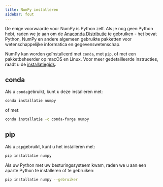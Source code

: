 ```yaml
---
title: NumPy installeren
sidebar: fout
---
```


De enige voorwaarde voor NumPy is Python zelf. Als je nog geen Python hebt, raden we je aan om de [Anaconda Distributie](https://www.anaconda.com/distribution) te gebruiken - het bevat Python, NumPy en andere algemeen gebruikte pakketten voor wetenschappelijke informatica en gegevenswetenschap.

NumPy kan worden geïnstalleerd met `conda`, met `pip`, of met een pakketbeheerder op macOS en Linux. Voor meer gedetailleerde instructies, raadt u de [installatiegids](to_be_added_to_the_docs).

## conda

Als u `conda`gebruikt, kunt u deze installeren met:

```bash
conda installatie numpy
```

of met:

```bash
conda installatie -c conda-forge numpy
```

## pip

Als u `pip`gebruikt, kunt u het installeren met:

```bash
pip installatie numpy
```

Als uw Python met uw besturingssysteem kwam, raden we u aan een aparte Python te installeren of te gebruiken:

```bash
pip installatie numpy --gebruiker
```
